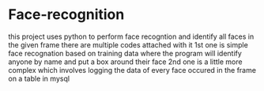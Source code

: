 # Face-recognition
this project uses python to perform face recogntion and identify all faces in the given frame
there are multiple codes attached with it 
1st one is simple face recognation based on training data where the program will identify anyone by name and put a box around their face 
2nd one is a little more complex which involves logging the data of every face occured in the frame on a table in mysql

